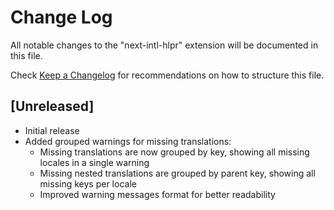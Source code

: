 # Change Log

All notable changes to the "next-intl-hlpr" extension will be documented in this file.

Check [Keep a Changelog](http://keepachangelog.com/) for recommendations on how to structure this file.

## [Unreleased]

- Initial release
- Added grouped warnings for missing translations:
  - Missing translations are now grouped by key, showing all missing locales in a single warning
  - Missing nested translations are grouped by parent key, showing all missing keys per locale
  - Improved warning messages format for better readability

